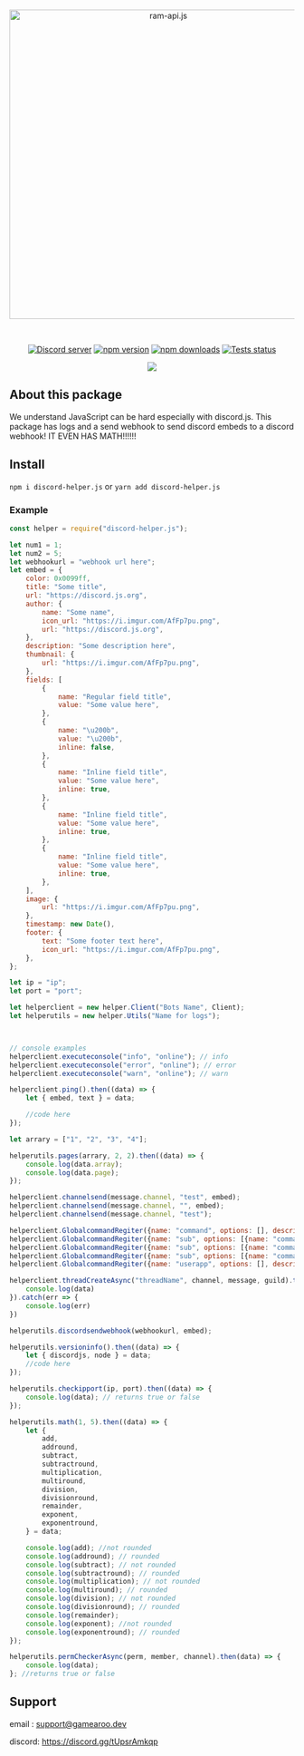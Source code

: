 <div align="center">
  <br />
  <p>
    <a href="https://discord.js.org"><img src="https://gamearoo.top/ram/d-h.js.png" width="546" alt="ram-api.js" /></a>
  </p>
  <br />
  <p>
    <a href="https://discord.gg/tUpsrAmkqp"><img src="https://img.shields.io/discord/1068088656377692170?color=5865F2&logo=discord&logoColor=white" alt="Discord server" /></a>
    <a href="https://www.npmjs.com/package/discord-helper.js"><img src="https://img.shields.io/npm/v/discord-helper.js.svg?maxAge=3600" alt="npm version" /></a>
    <a href="https://www.npmjs.com/package/discord-helper.js"><img src="https://img.shields.io/npm/dt/discord-helper.js.svg?maxAge=3600" alt="npm downloads" /></a>
    <a href="https://github.com/Gamearoos-development/discord-helper.js/actions"><img src="https://github.com/Gamearoos-development/discord-helper.js/actions/workflows/text.yml/badge.svg" alt="Tests status" /></a>
  </p>
  <a href="https://nodei.co/npm/discord-helper.js/"><img src="https://nodei.co/npm/discord-helper.js.png?downloads=true&downloadRank=true&stars=true"></a>
</div>

## About this package

We understand JavaScript can be hard especially with discord.js. This package has logs and a send webhook to send discord embeds to a discord webhook! IT EVEN HAS MATH!!!!!!

## Install

`npm i discord-helper.js` or `yarn add discord-helper.js`

### Example

```javascript
const helper = require("discord-helper.js");

let num1 = 1;
let num2 = 5;
let webhookurl = "webhook url here";
let embed = {
	color: 0x0099ff,
	title: "Some title",
	url: "https://discord.js.org",
	author: {
		name: "Some name",
		icon_url: "https://i.imgur.com/AfFp7pu.png",
		url: "https://discord.js.org",
	},
	description: "Some description here",
	thumbnail: {
		url: "https://i.imgur.com/AfFp7pu.png",
	},
	fields: [
		{
			name: "Regular field title",
			value: "Some value here",
		},
		{
			name: "\u200b",
			value: "\u200b",
			inline: false,
		},
		{
			name: "Inline field title",
			value: "Some value here",
			inline: true,
		},
		{
			name: "Inline field title",
			value: "Some value here",
			inline: true,
		},
		{
			name: "Inline field title",
			value: "Some value here",
			inline: true,
		},
	],
	image: {
		url: "https://i.imgur.com/AfFp7pu.png",
	},
	timestamp: new Date(),
	footer: {
		text: "Some footer text here",
		icon_url: "https://i.imgur.com/AfFp7pu.png",
	},
};

let ip = "ip";
let port = "port";

let helperclient = new helper.Client("Bots Name", Client);
let helperutils = new helper.Utils("Name for logs");



// console examples
helperclient.executeconsole("info", "online"); // info
helperclient.executeconsole("error", "online"); // error
helperclient.executeconsole("warn", "online"); // warn

helperclient.ping().then((data) => {
	let { embed, text } = data;

	//code here
});

let arrary = ["1", "2", "3", "4"];

helperutils.pages(arrary, 2, 2).then((data) => {
	console.log(data.array);
	console.log(data.page);
});

helperclient.channelsend(message.channel, "test", embed);
helperclient.channelsend(message.channel, "", embed);
helperclient.channelsend(message.channel, "test");

helperclient.GlobalcommandRegiter({name: "command", options: [], description: "Hello", permission: PermissionFlagsBits.Administrator })
helperclient.GlobalcommandRegiter({name: "sub", options: [{name: "command", description: "Hello", type: ApplicationCommandOptionType.Subcommand, options:[] }], description: "sub hello", permission: PermissionFlagsBits.AddReactions});
helperclient.GlobalcommandRegiter({name: "sub", options: [{name: "command", description: "Hello", type: ApplicationCommandOptionType.Subcommand, options:[{ name: "hello", description: "Hello", type: ApplicationCommandOptionType.String, required: false, choices: [{name: "1", value: "one"}]}] }], description: "sub hello", permission: PermissionFlagsBits.AddReactions});
helperclient.GlobalcommandRegiter({name: "sub", options: [{name: "command", description: "Hello", type: ApplicationCommandOptionType.Subcommand, options:[{ name: "hello", description: "Hello", type: ApplicationCommandOptionType.String, required: false}] }], description: "sub hello", permission: PermissionFlagsBits.AddReactions});
helperclient.GlobalcommandRegiter({name: "userapp", options: [], description: "This is a user app", permission: PermissionFlagsBits.Administrator, type: ApplicationCommandType.User});

helperclient.threadCreateAsync("threadName", channel, message, guild).then(data => {
    console.log(data)
}).catch(err => {
    console.log(err)
})

helperutils.discordsendwebhook(webhookurl, embed);

helperutils.versioninfo().then((data) => {
	let { discordjs, node } = data;
	//code here
});

helperutils.checkipport(ip, port).then((data) => {
	console.log(data); // returns true or false
});

helperutils.math(1, 5).then((data) => {
	let {
		add,
		addround,
		subtract,
		subtractround,
		multiplication,
		multiround,
		division,
		divisionround,
		remainder,
		exponent,
		exponentround,
	} = data;

	console.log(add); //not rounded
	console.log(addround); // rounded
	console.log(subtract); // not rounded
	console.log(subtractround); // rounded
	console.log(multiplication); // not rounded
	console.log(multiround); // rounded
	console.log(division); // not rounded
	console.log(divisionround); // rounded
	console.log(remainder);
	console.log(exponent); //not rounded
	console.log(exponentround); // rounded
});

helperutils.permCheckerAsync(perm, member, channel).then(data) => {
	console.log(data);
}; //returns true or false
```

## Support

email : support@gamearoo.dev

discord: https://discord.gg/tUpsrAmkqp
